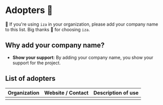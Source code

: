 # Adopters 👥

📢 If you're using `iza` in your organization, please add your company name to this list.
Big thanks 🙏 for choosing `iza`.

## Why add your company name?

- **Show your support**: By adding your company name, you show your support for the project.

## List of adopters

| **Organization** | **Website / Contact**                                 | **Description of use**                 |
|-------------------|-------------------------------------------------------|----------------------------------------|
|            |                                       |                                        |